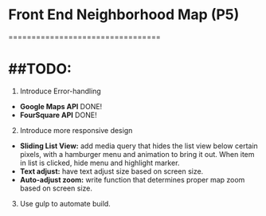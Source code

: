 # Front End Neighborhood Map (P5)
=================================

##TODO:
=======

1. Introduce Error-handling
  * **Google Maps API** DONE!
  * **FourSquare API** DONE!

2. Introduce more responsive design
  * **Sliding List View:** add media query that hides the list view below certain pixels, with a hamburger menu and animation to bring it out. When item in list is clicked, hide menu and highlight marker.
  * **Text adjust:** have text adjust size based on screen size.
  * **Auto-adjust zoom:** write function that determines proper map zoom based on screen size.

3. Use gulp to automate build.
